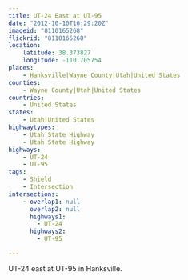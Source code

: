 ```yaml
---
title: UT-24 East at UT-95
date: "2012-10-10T10:29:20Z"
imageid: "8110165268"
flickrid: "8110165268"
location:
    latitude: 38.373827
    longitude: -110.705754
places:
    - Hanksville|Wayne County|Utah|United States
counties:
    - Wayne County|Utah|United States
countries:
    - United States
states:
    - Utah|United States
highwaytypes:
    - Utah State Highway
    - Utah State Highway
highways:
    - UT-24
    - UT-95
tags:
    - Shield
    - Intersection
intersections:
    - overlap1: null
      overlap2: null
      highways1:
        - UT-24
      highways2:
        - UT-95

---
```

UT-24 east at UT-95 in Hanksville.
